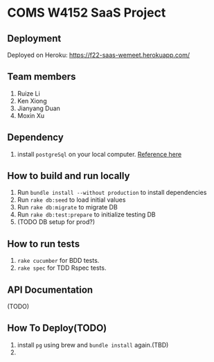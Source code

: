 # COMS W4152 SaaS Project

## Deployment
Deployed on Heroku: https://f22-saas-wemeet.herokuapp.com/

## Team members
1. Ruize Li
2. Ken Xiong
3. Jianyang Duan
4. Moxin Xu
## Dependency
1. install `postgreSql` on your local computer. [Reference here](https://www.postgresql.org/download/)
 
## How to build and run locally
1. Run `bundle install --without production` to install dependencies
2. Run `rake db:seed` to load initial values
3. Run `rake db:migrate` to migrate DB
4. Run `rake db:test:prepare` to initialize testing DB
5. (TODO DB setup for prod?)

## How to run tests
1. `rake cucumber` for BDD tests.
2. `rake spec` for TDD Rspec tests.

## API Documentation
(TODO)

## How To Deploy(TODO)
1. install `pg` using brew and `bundle install` again.(TBD)
2. 